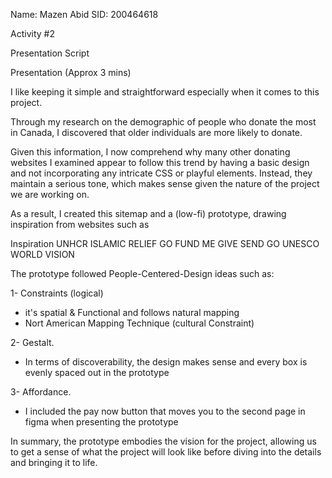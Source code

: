 Name: Mazen Abid
SID: 200464618

Activity #2

Presentation Script

Presentation (Approx 3 mins)

I like keeping it simple and straightforward especially when it comes to this project.

Through my research on the demographic of people who donate the most in Canada, I discovered that older individuals are more likely to donate.

Given this information, I now comprehend why many other donating websites I examined appear to follow this trend by having a basic design and not 
incorporating any intricate CSS or playful elements. Instead, they maintain a serious tone, which makes sense given the nature of the project we are 
working on. 

 As a result, I created this sitemap and a (low-fi) prototype, drawing inspiration from websites such as 

Inspiration
UNHCR
ISLAMIC RELIEF
GO FUND ME
GIVE SEND GO
UNESCO
WORLD VISION


The prototype followed People-Centered-Design ideas such as:

1- Constraints (logical)
  * it's spatial & Functional and follows natural mapping
  * Nort American Mapping Technique (cultural Constraint)

2- Gestalt. 
  * In terms of discoverability, the design makes sense and every box is evenly spaced out in the prototype

3- Affordance. 
  * I included the pay now button that moves you to the second page in figma when presenting the prototype


In summary, the prototype embodies the vision for the project, allowing us to get a sense of what the project will look like before diving 
into the details and bringing it to life.

